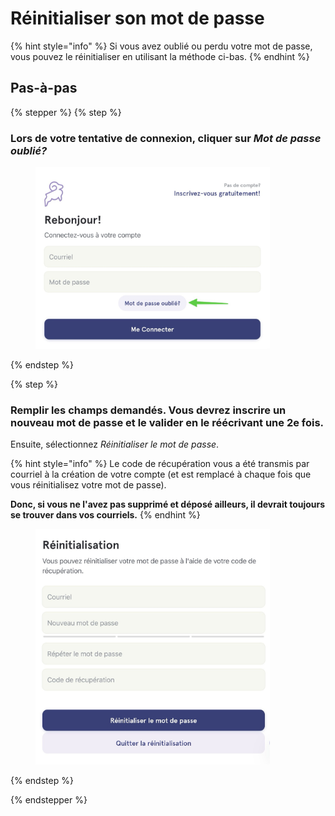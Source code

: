 # Réinitialiser son mot de passe

{% hint style="info" %}
Si vous avez oublié ou perdu votre mot de passe, vous pouvez le réinitialiser en utilisant la méthode ci-bas.
{% endhint %}

## Pas-à-pas

{% stepper %}
{% step %}
### Lors de votre tentative de connexion, cliquer sur *Mot de passe oublié?*

<div align="left"><figure><img src="../../.gitbook/assets/reinitialiser-son-mot-de-passe - Step 1.jpeg" alt="" width="375"><figcaption></figcaption></figure></div>
{% endstep %}

{% step %}
### Remplir les champs demandés. Vous devrez inscrire un nouveau mot de passe et le valider en le réécrivant une 2e fois.

Ensuite, sélectionnez *Réinitialiser le mot de passe*.

{% hint style="info" %}
Le code de récupération vous a été transmis par courriel à la création de votre compte (et est remplacé à chaque fois que vous réinitialisez votre mot de passe). 

**Donc, si vous ne l'avez pas supprimé et déposé ailleurs, il devrait toujours se trouver dans vos courriels.**
{% endhint %}

<div align="left"><figure><img src="../../.gitbook/assets/reinitialiser-son-mot-de-passe - Step 2.jpeg" alt="" width="375"><figcaption></figcaption></figure></div>
{% endstep %}

{% endstepper %}